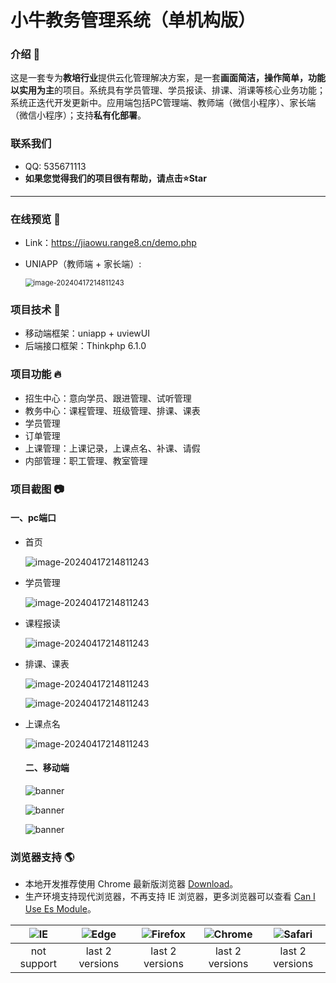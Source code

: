 # 小牛教务管理系统（单机构版）

### 介绍 📖

这是一套专为**教培行业**提供云化管理解决方案，是一套**画面简洁，操作简单，功能以实用为主**的项目。系统具有学员管理、学员报读、排课、消课等核心业务功能；系统正迭代开发更新中。应用端包括PC管理端、教师端（微信小程序）、家长端（微信小程序）；支持**私有化部署**。

### 联系我们

- QQ: 535671113
- **如果您觉得我们的项目很有帮助，请点击⭐Star**

------

### 在线预览 👀

- Link：https://jiaowu.range8.cn/demo.php

- UNIAPP（教师端 + 家长端）: 

  <img src="https://jwxt-web.range8.cn/Niu-Education-Admin-master/typora-user-images/uniapp.jpg" alt="image-20240417214811243" style="zoom: 80%;text-align:center;" />

### 项目技术 🔨

- 移动端框架：uniapp + uviewUI
- 后端接口框架：Thinkphp 6.1.0

### 项目功能 🔥

- 招生中心：意向学员、跟进管理、试听管理
- 教务中心：课程管理、班级管理、排课、课表
- 学员管理
- 订单管理
- 上课管理：上课记录，上课点名、补课、请假
- 内部管理：职工管理、教室管理

### 项目截图 📷

#### 一、pc端口

- 首页

  ![image-20240417214811243](https://jwxt-web.range8.cn/Niu-Education-Admin-master/typora-user-images/admin/1.png)

- 学员管理

  ![image-20240417214811243](https://jwxt-web.range8.cn/Niu-Education-Admin-master/typora-user-images/admin/14.png)

- 课程报读

  ![image-20240417214811243](https://jwxt-web.range8.cn/Niu-Education-Admin-master/typora-user-images/admin/15.png)

- 排课、课表

  ![image-20240417214811243](https://jwxt-web.range8.cn/Niu-Education-Admin-master/typora-user-images/admin/13.png)

  ![image-20240417214811243](https://jwxt-web.range8.cn/Niu-Education-Admin-master/typora-user-images/admin/2.png)

- 上课点名

  ![image-20240417214811243](https://jwxt-web.range8.cn/Niu-Education-Admin-master/typora-user-images/admin/18.png)

  #### 二、移动端

  ![banner](https://jwxt-web.range8.cn/Niu-Education-Admin-master/typora-user-images/banner/1.png)

  ![banner](https://jwxt-web.range8.cn/Niu-Education-Admin-master/typora-user-images/banner/2.png)

  ![banner](https://jwxt-web.range8.cn/Niu-Education-Admin-master/typora-user-images/banner/3.png)

### 浏览器支持 🌎

- 本地开发推荐使用 Chrome 最新版浏览器 [Download](https://www.google.com/intl/zh-CN/chrome/)。
- 生产环境支持现代浏览器，不再支持 IE 浏览器，更多浏览器可以查看 [Can I Use Es Module](https://caniuse.com/?search=ESModule)。

| ![IE](https://i.imgtg.com/2023/04/11/8z7ot.png) | ![Edge](https://i.imgtg.com/2023/04/11/8zr3p.png) | ![Firefox](https://i.imgtg.com/2023/04/11/8zKiU.png) | ![Chrome](https://i.imgtg.com/2023/04/11/8zNrx.png) | ![Safari](https://i.imgtg.com/2023/04/11/8zeGj.png) |
| :---------------------------------------------: | :-----------------------------------------------: | :--------------------------------------------------: | :-------------------------------------------------: | :-------------------------------------------------: |
|                   not support                   |                  last 2 versions                  |                   last 2 versions                    |                   last 2 versions                   |                   last 2 versions                   |


